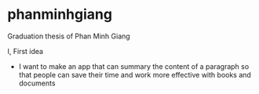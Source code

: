 # phanminhgiang
Graduation thesis of Phan Minh Giang

I, First idea
  - I want to make an app that can summary the content of a paragraph so that people can save their time and work more effective with books and documents
